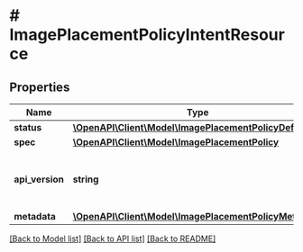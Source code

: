 # # ImagePlacementPolicyIntentResource

## Properties

Name | Type | Description | Notes
------------ | ------------- | ------------- | -------------
**status** | [**\OpenAPI\Client\Model\ImagePlacementPolicyDefStatus**](ImagePlacementPolicyDefStatus.md) |  | [optional]
**spec** | [**\OpenAPI\Client\Model\ImagePlacementPolicy**](ImagePlacementPolicy.md) |  | [optional]
**api_version** | **string** | API Version of the Nutanix v3 API framework. | [optional] [default to '3.1.0']
**metadata** | [**\OpenAPI\Client\Model\ImagePlacementPolicyMetadata**](ImagePlacementPolicyMetadata.md) |  |

[[Back to Model list]](../../README.md#models) [[Back to API list]](../../README.md#endpoints) [[Back to README]](../../README.md)

